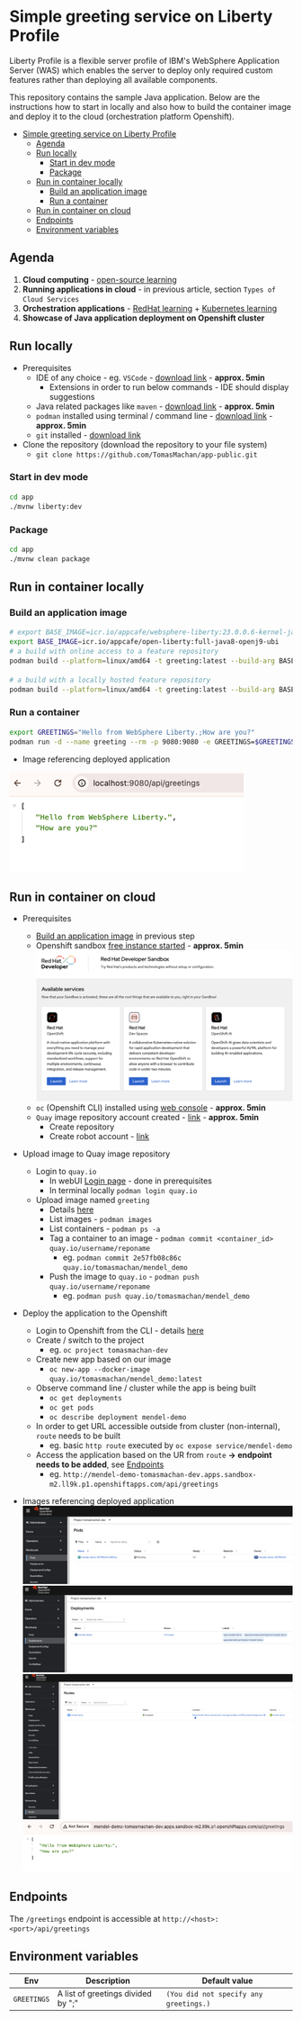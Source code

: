 # Simple greeting service on Liberty Profile

Liberty Profile is a flexible server profile of IBM's WebSphere Application Server (WAS) which enables the server to deploy only required custom features rather than deploying all available components.

This repository contains the sample Java application. Below are the instructions how to start in locally and also how to build the container image and deploy it to the cloud (orchestration platform Openshift).

- [Simple greeting service on Liberty Profile](#simple-greeting-service-on-liberty-profile)
  - [Agenda](#agenda)
  - [Run locally](#run-locally)
    - [Start in dev mode](#start-in-dev-mode)
    - [Package](#package)
  - [Run in container locally](#run-in-container-locally)
    - [Build an application image](#build-an-application-image)
    - [Run a container](#run-a-container)
  - [Run in container on cloud](#run-in-container-on-cloud)
  - [Endpoints](#endpoints)
  - [Environment variables](#environment-variables)

## Agenda

1. **Cloud computing** - [open-source learning](https://www.javatpoint.com/introduction-to-cloud-computing)
1. **Running applications in cloud** - in previous article, section `Types of Cloud Services`
1. **Orchestration applications** - [RedHat learning](https://www.redhat.com/en/topics/automation/what-is-orchestration) + [Kubernetes learning](https://kubernetes.io/docs/concepts/overview/)
1. **Showcase of Java application deployment on Openshift cluster**

## Run locally

- Prerequisites
  - IDE of any choice - eg. `VSCode` - [download link](https://code.visualstudio.com/) - **approx. 5min**
    - Extensions in order to run below commands - IDE should display suggestions
  - Java related packages like `maven` - [download link](https://maven.apache.org/install.html) - **approx. 5min**
  - `podman` installed using terminal / command line - [download link](https://podman.io/docs/installation) - **approx. 5min**
  - `git` installed - [download link](https://git-scm.com/book/en/v2/Getting-Started-Installing-Git)
- Clone the repository (download the repository to your file system)
  - `git clone https://github.com/TomasMachan/app-public.git`

### Start in dev mode

```bash
cd app
./mvnw liberty:dev
```

### Package

```bash
cd app
./mvnw clean package
```

## Run in container locally

### Build an application image

```bash
# export BASE_IMAGE=icr.io/appcafe/websphere-liberty:23.0.0.6-kernel-java8-openj9-ubi
export BASE_IMAGE=icr.io/appcafe/open-liberty:full-java8-openj9-ubi
# a build with online access to a feature repository
podman build --platform=linux/amd64 -t greeting:latest --build-arg BASE_IMAGE=$BASE_IMAGE .

# a build with a locally hosted feature repository
podman build --platform=linux/amd64 -t greeting:latest --build-arg BASE_IMAGE=$BASE_IMAGE --build-arg FEATURE_REPO_URL="http://host.containers.internal:8080/23.0.0.6/repo.zip" --build-arg VERBOSE=true .
```

### Run a container

```bash
export GREETINGS="Hello from WebSphere Liberty.;How are you?"
podman run -d --name greeting --rm -p 9080:9080 -e GREETINGS=$GREETINGS greeting:latest
```

- Image referencing deployed application

![Listing result - local](pics/output_local.png)

## Run in container on cloud

- Prerequisites
  - [Build an application image](#build-an-application-image) in previous step
  - Openshift sandbox [free instance started](https://developers.redhat.com/developer-sandbox) - **approx. 5min**
    ![Red Hat Openshift](pics/RHOCP.png)
  - `oc` (Openshift CLI) installed using [web console](https://docs.openshift.com/container-platform/4.14/cli_reference/openshift_cli/getting-started-cli.html#cli-installing-cli-web-console_cli-developer-commands) - **approx. 5min**
  - `Quay` image repository account created - [link](https://quay.io/) - **approx. 5min**
    - Create repository
    - Create robot account - [link](https://docs.quay.io/glossary/robot-accounts.html)

- Upload image to Quay image repository
  - Login to `quay.io`
    - In webUI [Login page](https://quay.io/repository/) - done in prerequisites
    - In terminal locally `podman login quay.io`
  - Upload image named `greeting`
    - Details [here](https://docs.quay.io/solution/getting-started.html)
    - List images - `podman images`
    - List containers - `podman ps -a`
    - Tag a container to an image - `podman commit <container_id> quay.io/username/reponame`
      - eg. `podman commit 2e57fb08c86c quay.io/tomasmachan/mendel_demo`
    - Push the image to `quay.io` - `podman push quay.io/username/reponame`
      - eg. `podman push quay.io/tomasmachan/mendel_demo`
- Deploy the application to the Openshift
  - Login to Openshift from the CLI - details [here](https://docs.openshift.com/container-platform/4.14/getting_started/openshift-cli.html)
  - Create / switch to the project
    - eg. `oc project tomasmachan-dev`
  - Create new app based on our image
    - `oc new-app --docker-image quay.io/tomasmachan/mendel_demo:latest`
  - Observe command line / cluster while the app is being built
    - `oc get deployments`
    - `oc get pods`
    - `oc describe deployment mendel-demo`
  - In order to get URL accessible outside from cluster (non-internal), `route` needs to be built
    - eg. basic `http route` executed by `oc expose service/mendel-demo`
  - Access the application based on the UR from `route` **-> endpoint needs to be added**, see [Endpoints](#endpoints)
    - eg. `http://mendel-demo-tomasmachan-dev.apps.sandbox-m2.ll9k.p1.openshiftapps.com/api/greetings`

- Images referencing deployed application
    ![Listing pod](pics/pod.png)
    ![Listing deployment](pics/deployment.png)
    ![Listing route](pics/route.png)
    ![Listing result - cloud](pics/output_cloud.png)

## Endpoints

The `/greetings` endpoint is accessible at `http://<host>:<port>/api/greetings`

## Environment variables

| Env         | Description                        | Default value                          |
| ----------- | ---------------------------------- | -------------------------------------- |
| `GREETINGS` | A list of greetings divided by ";" | `(You did not specify any greetings.)` |
